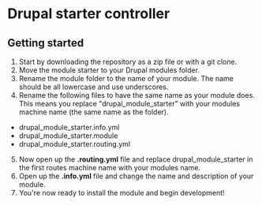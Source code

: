 # Drupal starter controller

## Getting started

1. Start by downloading the repository as a zip file or with a git clone.
2. Move the module starter to your Drupal modules folder.
3. Rename the module folder to the name of your module. The name should be all lowercase and use underscores.
4. Rename the following files to have the same name as your module does. This means you replace "drupal\_module\_starter" with your modules machine name (the same name as the folder).
  - drupal\_module\_starter.info.yml
  - drupal\_module\_starter.module
  - drupal\_module\_starter.routing.yml
5. Now open up the **.routing.yml** file and replace drupal\_module\_starter in the first routes machine name with your modules name.
6. Open up the **.info.yml** file and change the name and description of your module.
7. You're now ready to install the module and begin development!
